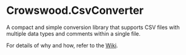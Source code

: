 ﻿# Crowswood.CsvConverter

A compact and simple conversion library that supports CSV files with multiple data types and comments within a single file.

For details of why and how, refer to the [Wiki]([https://www.example.com](https://github.com/RichardCrawshaw/Crowswood.CsvConverter/wiki)).
